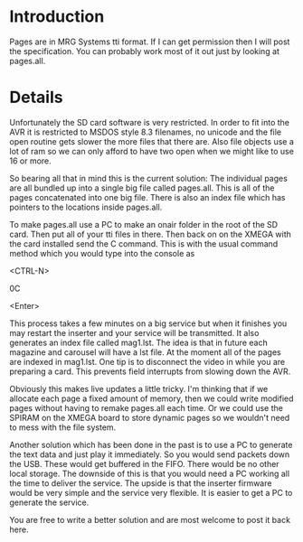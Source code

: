 # Introduction #
Pages are in MRG Systems tti format. If I can get permission then I will post the specification. You can probably work most of it out just by looking at pages.all.


# Details #

Unfortunately the SD card software is very restricted. In order to fit into the AVR it is restricted to MSDOS style 8.3 filenames, no unicode and the file open routine gets slower the more files that there are. Also file objects use a lot of ram so we can only afford to have two open when we might like to use 16 or more.

So bearing all that in mind this is the current solution:
The individual pages are all bundled up into a single big file called pages.all. This is all of the pages concatenated into one big file. There is also an index file which has pointers to the locations inside pages.all.

To make pages.all use a PC to make an onair folder in the root of the SD card. Then put all of your tti files in there. Then back on on the XMEGA with the card installed send the C command. This is with the usual command method which you would type into the console as


&lt;CTRL-N&gt;

0C

&lt;Enter&gt;


This process takes a few minutes on a big service but when it finishes you may restart the inserter and your service will be transmitted. It also generates an index file called mag1.lst. The idea is that in future each magazine and carousel will have a lst file. At the moment all of the pages are indexed in mag1.lst. One tip is to disconnect the video in while you are preparing a card. This prevents field interrupts from slowing down the AVR.

Obviously this makes live updates a little tricky. I'm thinking that if we allocate each page a fixed amount of memory, then we could write modified pages without having to remake pages.all each time. Or we could use the SPIRAM on the XMEGA board to store dynamic pages so we wouldn't need to mess with the file system.

Another solution which has been done in the past is to use a PC to generate the text data and just play it immediately. So you would send packets down the USB. These would get buffered in the FIFO. There would be no other local storage. The downside of this is that you would need a PC working all the time to deliver the service. The upside is that the inserter firmware would be very simple and the service very flexible. It is easier to get a PC to generate the service.

You are free to write a better solution and are most welcome to post it back here.
